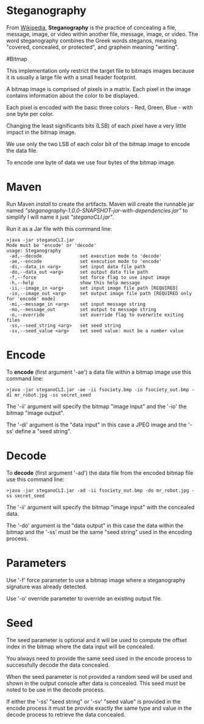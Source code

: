 # Steganography

From [Wikipedia](https://en.wikipedia.org/wiki/Steganography), **Steganography** is the practice of concealing a file, message, image, or video within another file, message, image, or video. The word steganography combines the Greek words steganos, meaning "covered, concealed, or protected", and graphein meaning "writing".

#Bitmap

This implementation only restrict the target file to bitmaps images because it is usually a large file with a small header footprint.

A bitmap image is comprised of pixels in a matrix. Each pixel in the image contains information about the color to be displayed.

Each pixel is encoded with the basic three colors - Red, Green, Blue - with one byte per color.

Changing the least significants bits (LSB) of each pixel have a very little impact in the bitmap image.

We use only the two LSB of each color bit of the bitmap image to encode the data file.

To encode one byte of data we use four bytes of the bitmap image.

# Maven 

Run Maven *install* to create the artifacts. Maven will create the runnable jar named *"steganography-1.0.0-SNAPSHOT-jar-with-dependencies.jar"* to simplify I will name it just *"steganoCLI.jar"*.

Run it as a Jar file with this command line:

	>java -jar steganoCLI.jar
	Mode must be 'encode' or 'decode'
	usage: Steganography
	 -ad,--decode              set execution mode to 'decode'
	 -ae,--encode              set execution mode to 'encode'
	 -di,--data_in <arg>       set input data file path
	 -do,--data_out <arg>      set output data file path
	 -f,--force                set force flag to use input image
	 -h,--help                 show this help message
	 -ii,--image_in <arg>      set input image file path [REQUIRED]
	 -io,--image_out <arg>     set output image file path [REQUIRED only for 'encode' mode]
	 -mi,--message_in <arg>    set input message string
	 -mo,--message_out         set output to message string
	 -o,--override             set override flag to overwrite exiting files
	 -ss,--seed_string <arg>   set seed string
	 -sv,--seed_value <arg>    set seed value: must be a number value

# Encode

To **encode** (first argument '-ae') a data file within a bitmap image use this command line:

	>java -jar steganoCLI.jar -ae -ii fsociety.bmp -io fsociety_out.bmp -di mr_robot.jpg -ss secret_seed

The '-ii' argument will specify the bitmap "image input" and the '-io' the bitmap "image output".

The '-di' argument is the "data input" in this case a JPEG image and the '-ss' define a "seed string".

# Decode

To **decode** (first argument '-ad') the data file from the encoded bitmap file use this command line:

	>java -jar steganoCLI.jar -ad -ii fsociety_out.bmp -do mr_robot.jpg -ss secret_seed

The '-ii' argument will specify the bitmap "image input" with the concealed data.

The '-do' argument is the "data output" in this case the data within the bitmap and the '-ss' must be the same "seed string" used in the encoding process.

# Parameters

Use '-f' force parameter to use a bitmap image where a steganography signature was already detected.

Use '-o' override parameter to override an existing output file.

# Seed

The seed parameter is optional and it will be used to compute the offset index in the bitmap where the data input will be concealed.

You always need to provide the same seed used in the encode process to successfully decode the data concealed.

When the seed parameter is not provided a random seed will be used and shown in the output console after data is concealed. This seed must be noted to be use in the decode process.

If either the '-ss' "seed string" or '-sv' "seed value" is provided in the encode process it must be provide exactly the same type and value in the decode process to retrieve the data concealed.
